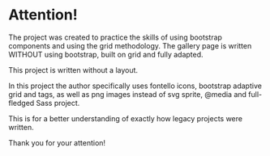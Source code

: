# Attention!
The project was created to practice the skills of using bootstrap components and using the grid methodology. The gallery page is written WITHOUT using bootstrap, built on grid and fully adapted.  
  
This project is written without a layout.  
  
In this project the author specifically uses fontello icons, bootstrap adaptive grid and tags, as well as png images instead of svg sprite, @media and full-fledged Sass project.  
  
This is for a better understanding of exactly how legacy projects were written.  
  
Thank you for your attention!  
